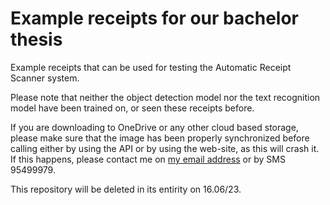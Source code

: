 # Example receipts for our bachelor thesis
Example receipts that can be used for testing the Automatic Receipt Scanner system.

Please note that neither the object detection model nor the text recognition model have been trained on, or seen these receipts before.

If you are downloading to OneDrive or any other cloud based storage, please make sure that the image has been properly synchronized before calling either by using the API or by using the web-site, as this will crash it. If this happens, please contact me on [my email address](mailto:isak.fagerjord@hotmail.com?subject=[GitHub]%20ExampleReceipts) or by SMS 95499979.

This repository will be deleted in its entirity on 16.06/23.
